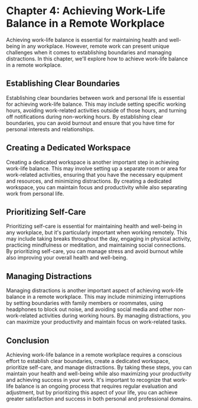 Chapter 4: Achieving Work-Life Balance in a Remote Workplace
============================================================

Achieving work-life balance is essential for maintaining health and well-being in any workplace. However, remote work can present unique challenges when it comes to establishing boundaries and managing distractions. In this chapter, we'll explore how to achieve work-life balance in a remote workplace.

Establishing Clear Boundaries
-----------------------------

Establishing clear boundaries between work and personal life is essential for achieving work-life balance. This may include setting specific working hours, avoiding work-related activities outside of those hours, and turning off notifications during non-working hours. By establishing clear boundaries, you can avoid burnout and ensure that you have time for personal interests and relationships.

Creating a Dedicated Workspace
------------------------------

Creating a dedicated workspace is another important step in achieving work-life balance. This may involve setting up a separate room or area for work-related activities, ensuring that you have the necessary equipment and resources, and minimizing distractions. By creating a dedicated workspace, you can maintain focus and productivity while also separating work from personal life.

Prioritizing Self-Care
----------------------

Prioritizing self-care is essential for maintaining health and well-being in any workplace, but it's particularly important when working remotely. This may include taking breaks throughout the day, engaging in physical activity, practicing mindfulness or meditation, and maintaining social connections. By prioritizing self-care, you can manage stress and avoid burnout while also improving your overall health and well-being.

Managing Distractions
---------------------

Managing distractions is another important aspect of achieving work-life balance in a remote workplace. This may include minimizing interruptions by setting boundaries with family members or roommates, using headphones to block out noise, and avoiding social media and other non-work-related activities during working hours. By managing distractions, you can maximize your productivity and maintain focus on work-related tasks.

Conclusion
----------

Achieving work-life balance in a remote workplace requires a conscious effort to establish clear boundaries, create a dedicated workspace, prioritize self-care, and manage distractions. By taking these steps, you can maintain your health and well-being while also maximizing your productivity and achieving success in your work. It's important to recognize that work-life balance is an ongoing process that requires regular evaluation and adjustment, but by prioritizing this aspect of your life, you can achieve greater satisfaction and success in both personal and professional domains.
